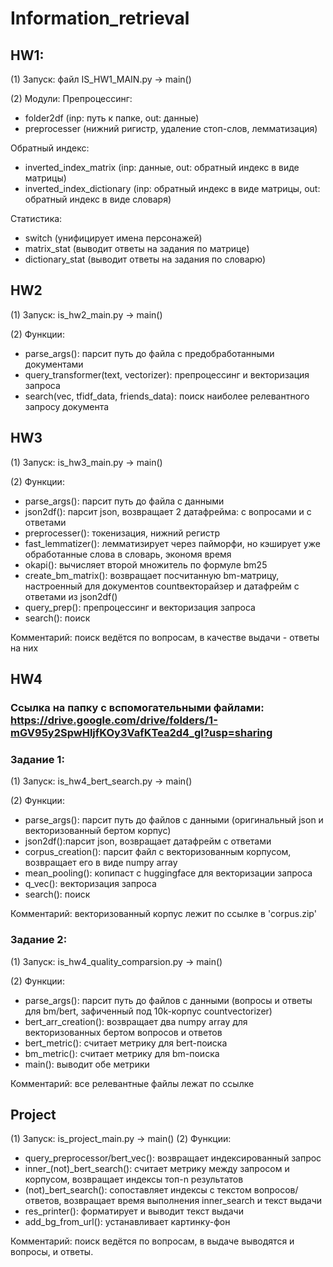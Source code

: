 # Information_retrieval
## HW1:

(1) Запуск: файл IS_HW1_MAIN.py -> main()

(2) Модули:	
Препроцессинг:
- folder2df (inp: путь к папке, out: данные)
- preprocesser (нижний ригистр, удаление стоп-слов, лемматизация)

Обратный индекс:
- inverted_index_matrix (inp: данные, out: обратный индекс в виде матрицы)
- inverted_index_dictionary (inp: обратный индекс в виде матрицы, out: обратный индекс в виде словаря)

Статистика:
- switch (унифицирует имена персонажей)
- matrix_stat (выводит ответы на задания по матрице)
- dictionary_stat (выводит ответы на задания по словарю)

## HW2

(1) Запуск: is_hw2_main.py -> main()

(2) Функции:
- parse_args(): парсит путь до файла с предобработанными документами
- query_transformer(text, vectorizer): препроцессинг и векторизация запроса
- search(vec, tfidf_data, friends_data): поиск наиболее релевантного запросу документа

## HW3

(1) Запуск: is_hw3_main.py -> main()

(2) Функции:
- parse_args(): парсит путь до файла с данными
- json2df(): парсит json, возвращает 2 датафрейма: с вопросами и с ответами
- preprocesser(): токенизация, нижний регистр
- fast_lemmatizer(): лемматизирует через пайморфи, но кэширует уже обработанные слова в словарь, экономя время
- okapi(): вычисляет второй множитель по формуле bm25
- create_bm_matrix(): возвращает посчитанную bm-матрицу, настроенный для документов countвекторайзер и датафрейм с ответами из json2df()
- query_prep(): препроцессинг и векторизация запроса
- search(): поиск

Комментарий: поиск ведётся по вопросам, в качестве выдачи - ответы на них

## HW4
### Ссылка на папку с вспомогательными файлами: https://drive.google.com/drive/folders/1-mGV95y2SpwHljfKOy3VafKTea2d4_gI?usp=sharing
### Задание 1:

(1) Запуск: is_hw4_bert_search.py -> main()

(2) Функции:
- parse_args(): парсит путь до файлов с данными (оригинальный json и векторизованный бертом корпус)
- json2df():парсит json, возвращает датафрейм с ответами
- corpus_creation(): парсит файл с векторизованным корпусом, возвращает его в виде numpy array
- mean_pooling(): копипаст с huggingface для векторизации запроса
- q_vec(): векторизация запроса
- search(): поиск

Комментарий: векторизованный корпус лежит по ссылке в 'corpus.zip'

### Задание 2:

(1) Запуск: is_hw4_quality_comparsion.py -> main()

(2) Функции: 
- parse_args(): парсит путь до файлов с данными (вопросы и ответы для bm/bert, зафиченный под 10k-корпус countvectorizer)
- bert_arr_creation(): возвращает два numpy array для векторизованных бертом вопросов и ответов
- bert_metric(): считает метрику для bert-поиска
- bm_metric(): считает метрику для bm-поиска
- main(): выводит обе метрики

Комментарий: все релевантные файлы лежат по ссылке

## Project

(1) Запуск: is_project_main.py -> main()
(2) Функции:
- query_preprocessor/bert_vec(): возвращает индексированный запрос
- inner_(not)_bert_search(): считает метрику между запросом и корпусом, возвращает индексы топ-n результатов
- (not)_bert_search(): сопоставляет индексы с текстом вопросов/ответов, возвращает время выполнения inner_search и текст выдачи
- res_printer(): форматирует и выводит текст выдачи
- add_bg_from_url(): устанавливает картинку-фон

Комментарий: поиск ведётся по вопросам, в выдаче выводятся и вопросы, и ответы.
